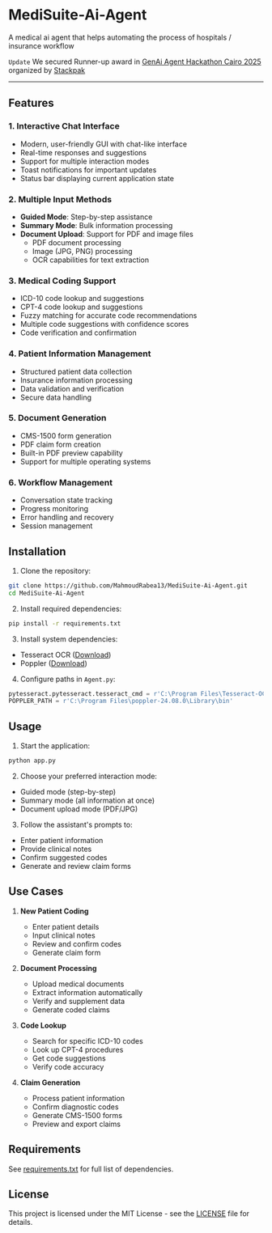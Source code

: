 # MediSuite-Ai-Agent
A medical ai agent that helps automating the process of hospitals / insurance workflow 

`Update` We secured Runner-up award in [GenAi Agent Hackathon Cairo 2025](https://github.com/stakpak/genai-agent-hackathon-cairo-2025) organized  by [Stackpak](https://github.com/stakpak)
__________________________________________
## Features

### 1. Interactive Chat Interface
- Modern, user-friendly GUI with chat-like interface
- Real-time responses and suggestions
- Support for multiple interaction modes
- Toast notifications for important updates
- Status bar displaying current application state

### 2. Multiple Input Methods
- **Guided Mode**: Step-by-step assistance
- **Summary Mode**: Bulk information processing
- **Document Upload**: Support for PDF and image files
  - PDF document processing
  - Image (JPG, PNG) processing
  - OCR capabilities for text extraction

### 3. Medical Coding Support
- ICD-10 code lookup and suggestions
- CPT-4 code lookup and suggestions
- Fuzzy matching for accurate code recommendations
- Multiple code suggestions with confidence scores
- Code verification and confirmation

### 4. Patient Information Management
- Structured patient data collection
- Insurance information processing
- Data validation and verification
- Secure data handling

### 5. Document Generation
- CMS-1500 form generation
- PDF claim form creation
- Built-in PDF preview capability
- Support for multiple operating systems

### 6. Workflow Management
- Conversation state tracking
- Progress monitoring
- Error handling and recovery
- Session management

## Installation

1. Clone the repository:
```bash
git clone https://github.com/MahmoudRabea13/MediSuite-Ai-Agent.git
cd MediSuite-Ai-Agent
```

2. Install required dependencies:
```bash
pip install -r requirements.txt
```

3. Install system dependencies:
- Tesseract OCR ([Download](https://github.com/UB-Mannheim/tesseract/wiki))
- Poppler ([Download](https://blog.alivate.com.au/poppler-windows/))

4. Configure paths in `Agent.py`:
```python
pytesseract.pytesseract.tesseract_cmd = r'C:\Program Files\Tesseract-OCR\tesseract.exe'
POPPLER_PATH = r'C:\Program Files\poppler-24.08.0\Library\bin'
```

## Usage

1. Start the application:
```bash
python app.py
```

2. Choose your preferred interaction mode:
- Guided mode (step-by-step)
- Summary mode (all information at once)
- Document upload mode (PDF/JPG)

3. Follow the assistant's prompts to:
- Enter patient information
- Provide clinical notes
- Confirm suggested codes
- Generate and review claim forms

## Use Cases

1. **New Patient Coding**
   - Enter patient details
   - Input clinical notes
   - Review and confirm codes
   - Generate claim form

2. **Document Processing**
   - Upload medical documents
   - Extract information automatically
   - Verify and supplement data
   - Generate coded claims

3. **Code Lookup**
   - Search for specific ICD-10 codes
   - Look up CPT-4 procedures
   - Get code suggestions
   - Verify code accuracy

4. **Claim Generation**
   - Process patient information
   - Confirm diagnostic codes
   - Generate CMS-1500 forms
   - Preview and export claims

## Requirements

See [requirements.txt](requirements.txt) for full list of dependencies.

</div>

## License

This project is licensed under the MIT License - see the [LICENSE](LICENSE) file for details.

